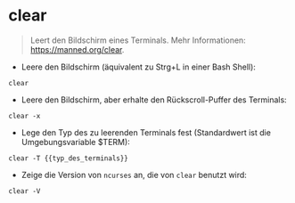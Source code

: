 # clear

> Leert den Bildschirm eines Terminals.
> Mehr Informationen: <https://manned.org/clear>.

- Leere den Bildschirm (äquivalent zu Strg+L in einer Bash Shell):

`clear`

- Leere den Bildschirm, aber erhalte den Rückscroll-Puffer des Terminals:

`clear -x`

- Lege den Typ des zu leerenden Terminals fest (Standardwert ist die Umgebungsvariable $TERM):

`clear -T {{typ_des_terminals}}`

- Zeige die Version von `ncurses` an, die von `clear` benutzt wird:

`clear -V`
